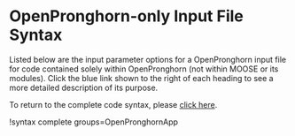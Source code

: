 # OpenPronghorn-only Input File Syntax

Listed below are the input parameter options for a OpenPronghorn input file for code contained solely
within OpenPronghorn (not within MOOSE or its modules). Click the blue link shown to the right of each
heading to see a more detailed description of its purpose.

To return to the complete code syntax, please [click here](syntax/index.md).

!syntax complete groups=OpenPronghornApp
